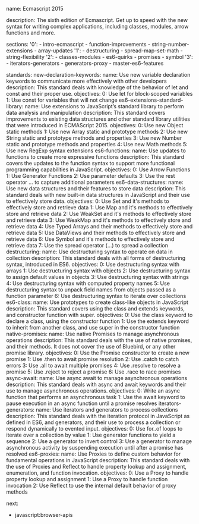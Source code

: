 name: Ecmascript 2015

description: The sixth edition of Ecmascript. Get up to speed with the new syntax for writing complex applications, including classes, modules, arrow functions and more.

sections:
  '0':
    - intro-ecmascript
    - function-improvements
    - string-number-extensions
    - array-updates
  '1':
    - destructuring
    - spread-map-set-math
    - string-flexibility
  '2':
    - classes-modules
    - es6-quirks
    - promises
    - symbol
  '3':
    - iterators-generators
    - generators-proxy
    - master-es6-features

standards:
  new-declaration-keywords:
    name: Use new variable declaration keywords to communicate more effectively with other developers
    description: This standard deals with knowledge of the behavior of let and const and their proper use.
    objectives:
      0: Use let for block-scoped variables
      1: Use const for variables that will not change
  es6-extensions-standard-library:
    name: Use extensions to JavaScript’s standard library to perform data analysis and manipulation
    description: This standard covers improvements to existing data structures and other standard library utilities that were introduced in ECMAScript 2015.
    objectives:
      0: Use new Object static methods
      1: Use new Array static and prototype methods
      2: Use new String static and prototype methods and properties
      3: Use new Number static and prototype methods and properties
      4: Use new Math methods
      5: Use new RegExp syntax extensions
  es6-functions:
    name: Use updates to functions to create more expressive functions
    description: This standard covers the updates to the function syntax to support more functional programming capabilities in JavaScript.
    objectives:
      0: Use Arrow Functions
      1: Use Generator Functions
      2: Use parameter defaults
      3: Use the rest operator ... to capture additional parameters
  es6-data-structures:
    name: Use new data structures and their features to store data
    description: This standard deals with new built-in data structures in JavaScript and their use to effectively store data.
    objectives:
      0: Use Set and it's methods to effectively store and retrieve data
      1: Use Map and it's methods to effectively store and retrieve data
      2: Use WeakSet and it's methods to effectively store and retrieve data
      3: Use WeakMap and it's methods to effectively store and retrieve data
      4: Use Typed Arrays and their methods to effectively store and retrieve data
      5: Use DataViews and their methods to effectively store and retrieve data
      6: Use Symbol and it's methods to effectively store and retrieve data
      7: Use the spread operator (...) to spread a collection
  destructuring:
    name: Use destructuring syntax to operate on data in collection
    description: This standard deals with all forms of destructuring syntax, introduced in ES6.
    objectives:
      0: Use destructuring syntax with arrays
      1: Use destructuring syntax with objects
      2: Use destructuring syntax to assign default values in objects
      3: Use destructuring syntax with strings
      4: Use destructuring syntax with computed property names
      5: Use destructuring syntax to unpack field names from objects passed as a function parameter
      6: Use destructuring syntax to iterate over collections
  es6-class:
    name: Use prototypes to create class-like objects in JavaScript
    description: This standard covers using the class and extends keywords, and constructor function with super.
    objectives:
      0: Use the class keyword to declare a class, using the constructor function
      1: Use the extends keyword to inherit from another class, and use super in the constructor function
  native-promises:
    name: Use native Promises to manage asynchronous operations
    description: This standard deals with the use of native promises, and their methods. It does not cover the use of Bluebird, or any other promise library.
    objectives:
      0: Use the Promise constructor to create a new promise
      1: Use .then to await promise resolution
      2: Use .catch to catch errors
      3: Use .all to await multiple promises
      4: Use .resolve to resolve a promise
      5: Use .reject to reject a promise
      6: Use .race to race promises
  async-await:
    name: Use async await to manage asynchronous operations
    description: This standard deals with async and await keywords and their use to manage asynchronous operations.
    objectives:
      0: Write an async function that performs an asynchronous task
      1: Use the await keyword to pause execution in an async function until a promise resolves
  iterators-generators:
    name: Use iterators and generators to process collections
    description: This standard deals with the iteration protocol in JavaScript as defined in ES6, and generators, and their use to process a collection or respond dynamically to evented input.
    objectives:
      0: Use for..of loops to iterate over a collection by value
      1: Use generator functions to yield a sequence
      2: Use a generator to invert control
      3: Use a generator to manage asynchronous activity by suspending execution until after a promise has resolved
  es6-proxies:
    name: Use Proxies to define custom behavior for fundamental operations in JavaScript
    description: This standard deals with the use of Proxies and Reflect to handle property lookup and assignment, enumeration, and function invocation.
    objectives:
      0: Use a Proxy to handle property lookup and assignment
      1: Use a Proxy to handle function invocation
      2: Use Reflect to use the internal default behavior of proxy methods




next:
  - javascript:browser-apis